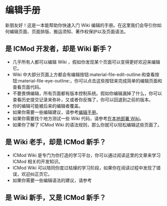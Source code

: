 # 编辑手册

新朋友好！这是一本能帮助你快速入门 Wiki 编辑的手册。在这里我们会导引你如何编辑页面、页面排版、搬运须知、著作权保护以及页面语法。

## 是 ICMod 开发者，却是 Wiki 新手？

- 几乎所有人都可以编辑 Wiki ，假如你发现某个页面可以变得更好欢迎来编辑它。
- Wiki 中大部分页面上方都会有编辑按钮:material-file-edit-outline:和查看按钮:material-file-eye-outline:，你可以点击这些按钮来完成简单的编辑页面和查看页面代码。
- 不要畏惧编辑，所有页面都有版本控制系统。假如你编辑漏掉了什么，你可以查看历史提交记录来弥补，又或者你反悔了，你可以回退到之前的版本。
- 你的编辑可能被后来的编辑者覆盖。
- 如果你需要一些编辑建议，请参考[编辑手册](Edit_the_manual.md)。
- 如果你需要找个地方测试一些 Wiki 代码，请参考[在本地部署 Wiki](Deploy_the_wiki_locally.md)。
- 如果你了解了 ICMod Wiki 的语法规则，那么你就可以轻松编辑这些页面了。

## 是 Wiki 老手，却是 ICMod 新手？

- ICMod Wiki 是专门为你打造的学习平台，你可以通过阅读这里的文章来学习 ICMod 相关的开发知识。
- ICMod Wiki 可以陪同你度过枯燥的学习阶段，如果你在阅读过程中发现了错误，欢迎纠正页它。
- 如果你需要一些编辑语法的建议，请参考

## 是 Wiki 新手，又是 ICMod 新手？
